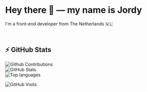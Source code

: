 # Hey there 👋 — my name is Jordy

I'm a front-end developer from The Netherlands 🇳🇱

<br>

## ⚡ GitHub Stats

![Github Contributions](https://github-readme-streak-stats.herokuapp.com/?user=oleafeon&theme=dark&hide_border=true)  
![GitHub Stats](https://github-readme-stats.vercel.app/api?username=oleafeon&show_icons=true&theme=dark&include_all_commits=true&count_private=true&border_radius=10&hide_border=true)  
![Top languages](https://github-readme-stats.vercel.app/api/top-langs?username=oleafeon&show_icons=true&layout=compact&theme=dark&border_radius=10&hide_border=true)

![GitHub Visits](http://estruyf-github.azurewebsites.net/api/VisitorHit?user=oleafeon&repo=oleafeon)
